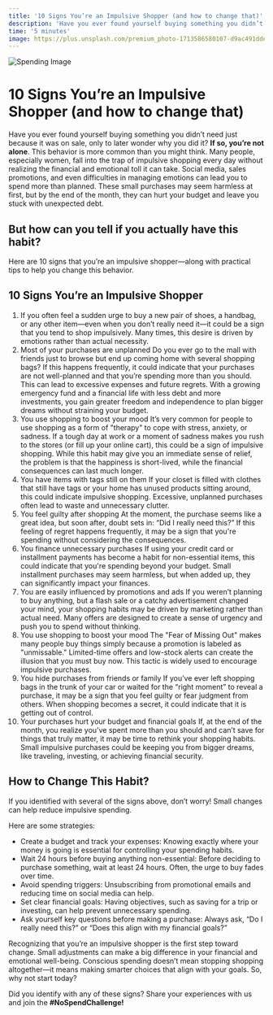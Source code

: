 ```yaml
---
title: '10 Signs You’re an Impulsive Shopper (and how to change that)'
description: 'Have you ever found yourself buying something you didn’t need just because it was on sale, only to later wonder why you did it? If so, you’re not alone. This behavior is more common than you might think. Many people, especially women, fall into the trap of impulsive shopping every day without realizing the financial and emotional toll it can take. Social media, sales promotions, and even difficulties in managing emotions can lead you to spend more than planned.'
time: '5 minutes'
image: https://plus.unsplash.com/premium_photo-1713586580107-d9ac491ddee7?q=80&w=1740&auto=format&fit=crop&ixlib=rb-4.0.3&ixid=M3wxMjA3fDB8MHxwaG90by1wYWdlfHx8fGVufDB8fHx8fA%3D%3D
---
```


![Spending Image](https://plus.unsplash.com/premium_photo-1713586580107-d9ac491ddee7?q=80&w=1740&auto=format&fit=crop&ixlib=rb-4.0.3&ixid=M3wxMjA3fDB8MHxwaG90by1wYWdlfHx8fGVufDB8fHx8fA%3D%3D)

# 10 Signs You’re an Impulsive Shopper (and how to change that)

Have you ever found yourself buying something you didn’t need just because it was on sale, only to later wonder why you did it? **If so, you’re not alone**. This behavior is more common than you might think. Many people, especially women, fall into the trap of impulsive shopping every day without realizing the financial and emotional toll it can take. Social media, sales promotions, and even difficulties in managing emotions can lead you to spend more than planned. These small purchases may seem harmless at first, but by the end of the month, they can hurt your budget and leave you stuck with unexpected debt.

## But how can you tell if you actually have this habit?

Here are 10 signs that you’re an impulsive shopper—along with practical tips to help you change this behavior.

## 10 Signs You’re an Impulsive Shopper

1.  If you often feel a sudden urge to buy a new pair of shoes, a handbag, or any other item—even when you don’t really need it—it could be a sign that you tend to shop impulsively. Many times, this desire is driven by emotions rather than actual necessity.
2.  Most of your purchases are unplanned
    Do you ever go to the mall with friends just to browse but end up coming home with several shopping bags? If this happens frequently, it could indicate that your purchases are not well-planned and that you’re spending more than you should. This can lead to excessive expenses and future regrets.
    With a growing emergency fund and a financial life with less debt and more investments, you gain greater freedom and independence to plan bigger dreams without straining your budget.
3.  You use shopping to boost your mood
    It’s very common for people to use shopping as a form of "therapy" to cope with stress, anxiety, or sadness. If a tough day at work or a moment of sadness makes you rush to the stores (or fill up your online cart), this could be a sign of impulsive shopping. While this habit may give you an immediate sense of relief, the problem is that the happiness is short-lived, while the financial consequences can last much longer.
4.  You have items with tags still on them
    If your closet is filled with clothes that still have tags or your home has unused products sitting around, this could indicate impulsive shopping. Excessive, unplanned purchases often lead to waste and unnecessary clutter.
5.  You feel guilty after shopping
    At the moment, the purchase seems like a great idea, but soon after, doubt sets in: “Did I really need this?” If this feeling of regret happens frequently, it may be a sign that you're spending without considering the consequences.
6.  You finance unnecessary purchases
    If using your credit card or installment payments has become a habit for non-essential items, this could indicate that you're spending beyond your budget. Small installment purchases may seem harmless, but when added up, they can significantly impact your finances.
7.  You are easily influenced by promotions and ads
    If you weren’t planning to buy anything, but a flash sale or a catchy advertisement changed your mind, your shopping habits may be driven by marketing rather than actual need. Many offers are designed to create a sense of urgency and push you to spend without thinking.
8.  You use shopping to boost your mood
    The "Fear of Missing Out" makes many people buy things simply because a promotion is labeled as "unmissable." Limited-time offers and low-stock alerts can create the illusion that you must buy now. This tactic is widely used to encourage impulsive purchases.
9.  You hide purchases from friends or family
    If you’ve ever left shopping bags in the trunk of your car or waited for the “right moment” to reveal a purchase, it may be a sign that you feel guilty or fear judgment from others. When shopping becomes a secret, it could indicate that it is getting out of control.
10. Your purchases hurt your budget and financial goals
    If, at the end of the month, you realize you’ve spent more than you should and can’t save for things that truly matter, it may be time to rethink your shopping habits. Small impulsive purchases could be keeping you from bigger dreams, like traveling, investing, or achieving financial security.

## How to Change This Habit?

If you identified with several of the signs above, don’t worry! Small changes can help reduce impulsive spending.

Here are some strategies:

- Create a budget and track your expenses: Knowing exactly where your money is going is essential for controlling your spending habits.
- Wait 24 hours before buying anything non-essential: Before deciding to purchase something, wait at least 24 hours. Often, the urge to buy fades over time.
- Avoid spending triggers: Unsubscribing from promotional emails and reducing time on social media can help.
- Set clear financial goals: Having objectives, such as saving for a trip or investing, can help prevent unnecessary spending.
- Ask yourself key questions before making a purchase: Always ask, “Do I really need this?” or “Does this align with my financial goals?”

Recognizing that you’re an impulsive shopper is the first step toward change. Small adjustments can make a big difference in your financial and emotional well-being. Conscious spending doesn’t mean stopping shopping altogether—it means making smarter choices that align with your goals. So, why not start today?

Did you identify with any of these signs? Share your experiences with us and join the **#NoSpendChallenge!**

